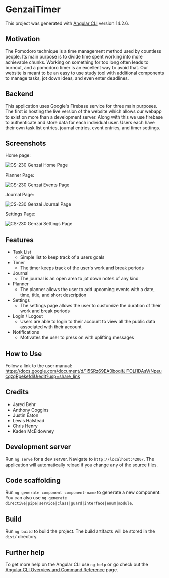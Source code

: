 # GenzaiTimer

This project was generated with [Angular CLI](https://github.com/angular/angular-cli) version 14.2.6.

## Motivation

The Pomodoro technique is a time management method used by countless people. Its main purpose is to divide time spent working into more achievable chunks. Working on something for too long often leads to burnout, and a pomodoro timer is an excellent way to avoid that. Our website is meant to be an easy to use study tool with additional components to manage tasks, jot down ideas, and even enter deadlines. 

## Backend

This application uses Google's Firebase service for three main purposes. The first is hosting the live version of the website which allows our webapp to exist on more than a development server. Along with this we use firebase to authenticate and store data for each individual user. Users each have their own task list entries, journal entries, event entries, and timer settings. 

## Screenshots

Home page:

![CS-230 Genzai Home Page](https://user-images.githubusercontent.com/111936234/207761121-319a3ebf-3a25-4c8b-a166-ea9d33d40cc6.png)

Planner Page:

![CS-230 Genzai Events Page](https://user-images.githubusercontent.com/111936234/207761184-b12af62a-23a8-49c1-950c-076300f6a46f.png)

Journal Page:

![CS-230 Genzai Journal Page](https://user-images.githubusercontent.com/111936234/207762256-4d3bbb33-0b45-47db-b0c3-186f791b9cb4.png)

Settings Page:

![CS-230 Genzai Settings Page](https://user-images.githubusercontent.com/111936234/207761282-002bdb75-0fc3-4ee2-a6b2-b56230031288.png)

## Features
- Task List
  - Simple list to keep track of a users goals
- Timer
  - The timer keeps track of the user's work and break periods
- Journal
  - The journal is an open area to jot down notes of any kind
- Planner
  - The planner allows the user to add upcoming events with a date, time, title, and short description
- Settings
  - The settings page allows the user to customize the duration of their work and break periods
- Login / Logout
  - Users are able to login to their account to view all the public data associated with their account
- Notifications
  - Motivates the user to press on with uplifting messages

## How to Use
Follow a link to the user manual:
https://docs.google.com/document/d/1i5SRz69EA0boqifJlTOLl1DAsWNpeucqzqRpekefdiU/edit?usp=share_link

## Credits

- Jared Behr
- Anthony Coggins
- Justin Eaton
- Lewis Halstead
- Chris Henry
- Kaden McEldowney

## Development server

Run `ng serve` for a dev server. Navigate to `http://localhost:4200/`. The application will automatically reload if you change any of the source files.

## Code scaffolding

Run `ng generate component component-name` to generate a new component. You can also use `ng generate directive|pipe|service|class|guard|interface|enum|module`.

## Build

Run `ng build` to build the project. The build artifacts will be stored in the `dist/` directory.

## Further help

To get more help on the Angular CLI use `ng help` or go check out the [Angular CLI Overview and Command Reference](https://angular.io/cli) page.
